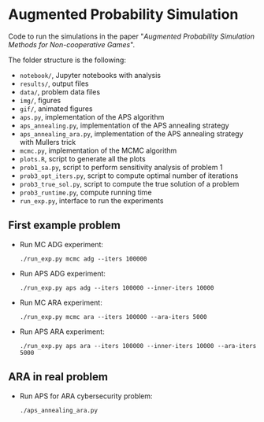 # Augmented Probability Simulation

Code to run the simulations in the paper "*Augmented Probability Simulation Methods for Non-cooperative Games*".

The folder structure is the following:

  * `notebook/`, Jupyter notebooks with analysis
  * `results/`, output files
  * `data/`, problem data files
  * `img/`, figures
  * `gif/`, animated figures
  * `aps.py`, implementation of the APS algorithm
  * `aps_annealing.py`, implementation of the APS annealing strategy
  * `aps_annealing_ara.py`, implementation of the APS annealing strategy with Mullers trick
  * `mcmc.py`, implementation of the MCMC algorithm
  * `plots.R`, script to generate all the plots
  * `prob1_sa.py`, script to perform sensitivity analysis of problem 1
  * `prob3_opt_iters.py`, script to compute optimal number of iterations
  * `prob3_true_sol.py`, script to compute the true solution of a problem
  * `prob3_runtime.py`, compute running time
  * `run_exp.py`, interface to run the experiments

First example problem
---------------------

* Run MC ADG experiment:

      ./run_exp.py mcmc adg --iters 100000

* Run APS ADG experiment:

      ./run_exp.py aps adg --iters 100000 --inner-iters 10000

* Run MC ARA experiment:

      ./run_exp.py mcmc ara --iters 100000 --ara-iters 5000

* Run APS ARA experiment:

      ./run_exp.py aps ara --iters 100000 --inner-iters 10000 --ara-iters 5000
      
ARA in real problem
---------------------

* Run APS for ARA cybersecurity problem:

      ./aps_annealing_ara.py
     



